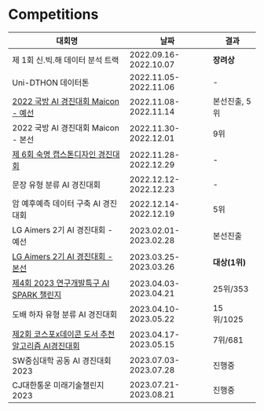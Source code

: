 # Competitions

|대회명|날짜|결과|
|------|---|---|
|제 1회 신.빅.해 데이터 분석 트랙|2022.09.16-2022.10.07|**장려상**|
|Uni-DTHON 데이터톤|2022.11.05-2022.11.06|-|
|[2022 국방 AI 경진대회 Maicon - 예선](https://github.com/HannahYun/Building_Change_Segmentation.git)|2022.11.08-2022.11.14|본선진출, 5위|
|2022 국방 AI 경진대회 Maicon - 본선|2022.11.30-2022.12.01|9위|
|[제 6회 숙명 캡스톤디자인 경진대회](https://github.com/HannahYun/BLA.git)|2022.11.28-2022.12.29|-|
|문장 유형 분류 AI 경진대회|2022.12.12-2022.12.23|-|
|암 예후예측 데이터 구축 AI 경진대회|2022.12.14-2022.12.19|5위|
|LG Aimers 2기 AI 경진대회 - 예선|2023.02.01-2023.02.28|본선진출|
|[LG Aimers 2기 AI 경진대회 - 본선](https://github.com/HannahYun/2023-LG-DISPLAY-Quality-Classification-1st-place-Solution.git)|2023.03.25-2023.03.26|**대상(1위)**|
|[제4회 2023 연구개발특구 AI SPARK 챌린지](https://github.com/HannahYun/2023_4th_AI_SPARK_Outlier_Detection_Air_Compressor_Solution.git)|2023.04.03-2023.04.21|25위/353|
|도배 하자 유형 분류 AI 경진대회|2023.04.10-2023.05.22|15위/1025|
|[제2회 코스포x데이콘 도서 추천 알고리즘 AI경진대회](https://github.com/HannahYun/Competitions/tree/595e7fed74425a25b99f441db2054ffa197484a4/submission/%EC%A0%9C2%ED%9A%8C%20%EC%BD%94%EC%8A%A4%ED%8F%ACx%EB%8D%B0%EC%9D%B4%EC%BD%98%20%EB%8F%84%EC%84%9C%20%EC%B6%94%EC%B2%9C%20%EC%95%8C%EA%B3%A0%EB%A6%AC%EC%A6%98%20AI%EA%B2%BD%EC%A7%84%EB%8C%80%ED%9A%8C)|2023.04.17-2023.05.15|7위/681|
|SW중심대학 공동 AI 경진대회 2023|2023.07.03-2023.07.28|진행중|
|CJ대한통운 미래기술챌린지 2023|2023.07.21-2023.08.21|진행중|

